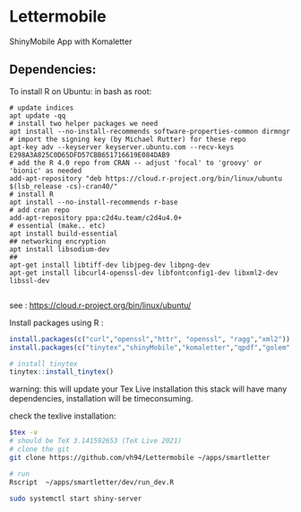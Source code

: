 # Lettermobile
ShinyMobile App with Komaletter

## Dependencies:
To install R on Ubuntu:
in bash as root:

```bash: as root
# update indices
apt update -qq
# install two helper packages we need
apt install --no-install-recommends software-properties-common dirmngr
# import the signing key (by Michael Rutter) for these repo
apt-key adv --keyserver keyserver.ubuntu.com --recv-keys E298A3A825C0D65DFD57CBB651716619E084DAB9
# add the R 4.0 repo from CRAN -- adjust 'focal' to 'groovy' or 'bionic' as needed
add-apt-repository "deb https://cloud.r-project.org/bin/linux/ubuntu $(lsb_release -cs)-cran40/"
# install R
apt install --no-install-recommends r-base
# add cran repo
add-apt-repository ppa:c2d4u.team/c2d4u4.0+
# essential (make.. etc)
apt install build-essential
## networking encryption
apt install libsodium-dev
## 
apt-get install libtiff-dev libjpeg-dev libpng-dev
apt-get install libcurl4-openssl-dev libfontconfig1-dev libxml2-dev libssl-dev


```

see :
https://cloud.r-project.org/bin/linux/ubuntu/

Install packages using R :

``` r
install.packages(c("curl","openssl","httr", "openssl", "ragg","xml2"))
install.packages(c("tinytex","shinyMobile","komaletter","qpdf","golem","devtools"),dependecies=T)

# install tinytex
tinytex::install_tinytex()

```
warning: this will update your Tex Live installation this stack will have many dependencies, installation will be timeconsuming.

check the texlive installation:

```bash
$tex -v
# should be TeX 3.141592653 (TeX Live 2021)
# clone the git
git clone https://github.com/vh94/Lettermobile ~/apps/smartletter

# run 
Rscript  ~/apps/smartletter/dev/run_dev.R

sudo systemctl start shiny-server
```

